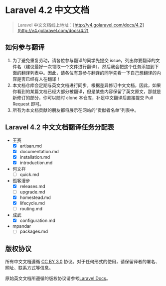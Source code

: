 # Laravel 4.2 中文文档

> Laravel 中文文档线上地址：[http://v4.golaravel.com/docs/4.2](http://v4.golaravel.com/docs/4.2)

## 如何参与翻译

1. 为了避免重复劳动，请各位参与翻译的同学先提交 issue，列出你要翻译的文件名（建议最好一次领取一个文件进行翻译），然后我会把这个任务添加到下面的翻译列表中。因此，请各位有意参与翻译的同学先看一下自己想翻译的内容是否已经有人在翻译！
2. 本文档仓库会定期与英文文档进行同步，根据差异修订中文文档，因此，如果你看到的某篇文档已经大部分被翻译，但是某些内容保留了英文原文，那就是新修订的部分，你可以随时 clone 本仓库，补足中文翻译后直接提交 Pull Request 即可。
3. 所有为本文档贡献的朋友都将展示在网站的“贡献者名单”列表中。

## Laravel 4.2 中文文档翻译任务分配表

* 王赛
  * [x] artisan.md
  * [x] documentation.md
  * [x] installation.md
  * [x] introduction.md
* 何文祥
  * [ ] quick.md
* 孤客漫步
  * [x] releases.md
  * [ ] upgrade.md
  * [x] homestead.md
  * [x] lifecycle.md
  * [ ] routing.md
* 成武
  * [x] configuration.md
* mpandar
  * [ ] packages.md

## 版权协议

所有中文文档遵循 [CC BY 3.0](http://creativecommons.org/licenses/by/3.0/) 协议。对于任何形式的使用，请保留译者的署名、网址、联系方式等信息。

原始英文文档所遵循的版权协议请参考[Laravel Docs](https://github.com/laravel/docs)。

